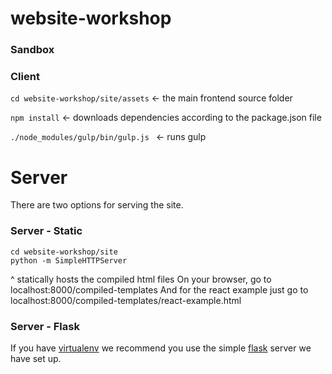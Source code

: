 # website-workshop

### Sandbox ###

### Client ###
```cd website-workshop/site/assets``` <- the main frontend source folder

```npm install``` <- downloads dependencies according to the package.json file

```./node_modules/gulp/bin/gulp.js ``` <- runs gulp

# Server #
There are two options for serving the site.

### Server - Static ###
```
cd website-workshop/site
python -m SimpleHTTPServer
```
^ statically hosts the compiled html files 
On your browser, go to localhost:8000/compiled-templates
And for the react example just go to localhost:8000/compiled-templates/react-example.html

### Server - Flask ###
If you have [virtualenv](https://virtualenv.pypa.io/en/latest/) we recommend you use the simple 
[flask](http://flask.pocoo.org/) server we have set up. 

